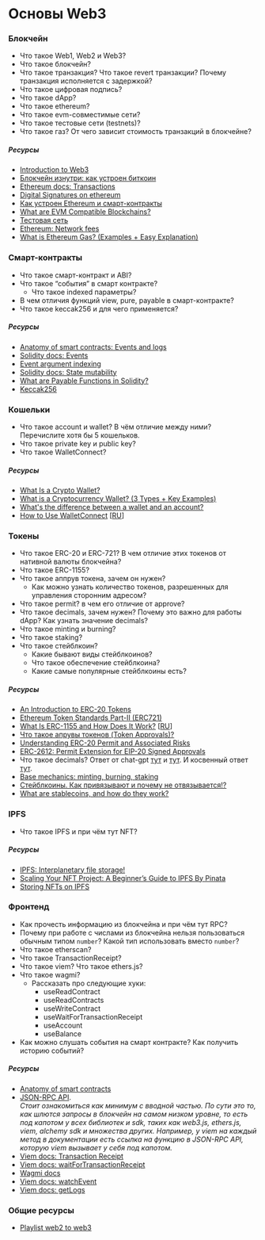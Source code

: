 # Основы Web3

### Блокчейн
* Что такое Web1, Web2 и Web3?
* Что такое блокчейн? 
* Что такое транзакция? Что такое revert транзакции? Почему транзакция исполняется с задержкой?
* Что такое цифровая подпись?
* Что такое dApp?
* Что такое ethereum?
* Что такое evm-совместимые сети?
* Что такое тестовые сети (testnets)?
* Что такое газ? От чего зависит стоимость транзакций в блокчейне?

##### Ресурсы

* [Introduction to Web3](https://ethereum.org/en/web3/)
* [Блокчейн изнутри: как устроен биткоин](https://vas3k.blog/blog/blockchain/)
* [Ethereum docs: Transactions](https://ethereum.org/en/developers/docs/transactions/)
* [Digital Signatures on ethereum](https://github.com/fullstack-development/blockchain-wiki/blob/main/concepts/digital-signature-on-ethereum/README.md)
* [Как устроен Ethereum и смарт-контракты](https://vas3k.blog/blog/ethereum/)
* [What are EVM Compatible Blockchains?](https://blog.thirdweb.com/evm-compatible-blockchains-and-ethereum-virtual-machine/)
* [Тестовая сеть](https://academy.binance.com/ru/glossary/testnet)
* [Ethereum: Network fees](https://ethereum.org/en/gas/)
* [What is Ethereum Gas? (Examples + Easy Explanation)](https://www.youtube.com/watch?v=3ehaSqwUZ0s)

### Смарт-контракты
* Что такое смарт-контракт и ABI?
* Что такое “события” в смарт контракте?
  * Что такое indexed параметры?
* В чем отличия функций view, pure, payable в смарт-контракте?
* Что такое keccak256 и для чего применяется?

##### Ресурсы

* [Anatomy of smart contracts: Events and logs](https://ethereum.org/en/developers/docs/smart-contracts/anatomy/#events-and-logs)
* [Solidity docs: Events](https://docs.soliditylang.org/en/v0.8.27/contracts.html#events)
* [Event argument indexing](https://github.com/fullstack-development/blockchain-wiki/blob/main/solidity/event-argument-indexing/README.md)
* [Solidity docs: State mutability](https://docs.soliditylang.org/en/v0.8.27/contracts.html#state-mutability)
* [What are Payable Functions in Solidity?](https://docs.alchemy.com/docs/solidity-payable-functions)
* [Keccak256](https://github.com/fullstack-development/blockchain-wiki/tree/main/concepts/keccak256)

### Кошельки
* Что такое account и wallet? В чём отличие между ними? Перечислите хотя бы 5 кошельков.
* Что такое private key и public key? 
* Что такое WalletConnect?

##### Ресурсы

* [What Is a Crypto Wallet?](https://academy.binance.com/en/articles/crypto-wallet-types-explained)
* [What is a Cryptocurrency Wallet? (3 Types + Key Examples)](https://www.youtube.com/watch?v=SQyg9pyJ1Ac&t=3s)
* [What's the difference between a wallet and an account?](https://support.metamask.io/ru/managing-my-wallet/using-metamask/whats-the-difference-between-a-wallet-and-an-account-/)
* [How to Use WalletConnect](https://academy.binance.com/en/articles/how-to-use-walletconnect) [[RU](https://academy.binance.com/ru/articles/how-to-use-walletconnect)]

### Токены
* Что такое ERC-20 и ERC-721? В чем отличие этих токенов от нативной валюты блокчейна?
* Что такое ERC-1155?
* Что такое аппрув токена, зачем он нужен?
  * Как можно узнать количество токенов, разрешенных для управления сторонним адресом?
* Что такое permit? в чем его отличие от approve?
* Что такое decimals, зачем нужен? Почему это важно для работы dApp? Как узнать значение decimals?
* Что такое minting и burning?
* Что такое staking?
* Что такое стейблкоин? 
  * Какие бывают виды стейблкоинов? 
  * Что такое обеспечение стейблкоина? 
  * Какие самые популярные стейблкоины есть? 

##### Ресурсы

* [An Introduction to ERC-20 Tokens](https://academy.binance.com/en/articles/an-introduction-to-erc-20-tokens)
* [Ethereum Token Standards Part-II (ERC721)](https://medium.com/coinmonks/ethereum-token-standards-part-ii-erc721-4a4a7cbd5c74)
* [What Is ERC-1155 and How Does It Work?](https://academy.binance.com/en/articles/what-is-erc-1155-and-how-does-it-work) [[RU](https://academy.binance.com/ru/articles/what-is-erc-1155-and-how-does-it-work)]
* [Что такое апрувы токенов (Token Approvals)?](https://revoke.cash/ru/learn/approvals/what-are-token-approvals)
* [Understanding ERC-20 Permit and Associated Risks](https://readmedium.com/understanding-erc-20-permit-and-associated-risks-41c29c969862)
* [ERC-2612: Permit Extension for EIP-20 Signed Approvals](https://eips.ethereum.org/EIPS/eip-2612)
* Что такое decimals? Ответ от chat-gpt [тут](./img/Screenshot_1.png) и [тут](./img/Screenshot_2.png). И косвенный ответ [тут](https://ethereum.stackexchange.com/questions/134958/erc20-decimals-in-smart-contract).
* [Base mechanics: minting, burning, staking](https://github.com/fullstack-development/web3-roadmap/blob/main/defi/tokens/tokenomics/token_mechanics.md)
* [Стейблкоины. Как привязывают и почему не отвязывается!?](https://habr.com/ru/companies/metalamp/articles/763538/)
* [What are stablecoins, and how do they work?](https://www.youtube.com/watch?v=fdPmjHtQ5aM)

### IPFS
* Что такое IPFS и при чём тут NFT?

##### Ресурсы

* [IPFS: Interplanetary file storage!](https://www.youtube.com/watch?v=5Uj6uR3fp-U)
* [Scaling Your NFT Project: A Beginner’s Guide to IPFS By Pinata](https://www.bueno.art/blog/pinata-ipfs-guide)
* [Storing NFTs on IPFS](https://blog.ipfs.tech/2021-04-05-storing-nfts-on-ipfs/)

### Фронтенд
* Как прочесть информацию из блокчейна и при чём тут RPC?
* Почему при работе с числами из блокчейна нельзя пользоваться обычным типом `number`? Какой тип использовать вместо `number`?
* Что такое etherscan?
* Что такое TransactionReceipt?
* Что такое viem? Что такое ethers.js?
* Что такое wagmi?
  * Рассказать про следующие хуки:
    * useReadContract
    * useReadContracts
    * useWriteContract
    * useWaitForTransactionReceipt
    * useAccount
    * useBalance 
* Как можно слушать события на смарт контракте? Как получить историю событий?

##### Ресурсы

* [Anatomy of smart contracts](https://ethereum.org/en/developers/docs/smart-contracts/anatomy/)
* [JSON-RPC API](https://ethereum.org/en/developers/docs/apis/json-rpc/). <br/> *Стоит ознакомиться как минимум с вводной частью. По сути это то, как шлются запросы в блокчейн на самом низком уровне, то есть под капотом у всех библиотек и sdk, таких как web3.js, ethers.js, viem, alchemy sdk и множества других. Например, у viem на каждый метод в документации есть ссылка на функцию в JSON-RPC API, которую viem вызывает у себя под капотом.*
* [Viem docs: Transaction Receipt](https://viem.sh/docs/glossary/terms#transaction-receipt)
* [Viem docs: waitForTransactionReceipt](https://viem.sh/docs/actions/public/waitForTransactionReceipt.html)
* [Wagmi docs](https://wagmi.sh/react/getting-started)
* [Viem docs: watchEvent](https://viem.sh/docs/actions/public/watchEvent)
* [Viem docs: getLogs](https://viem.sh/docs/actions/public/getLogs)


### Общие ресурсы

* [Playlist web2 to web3](https://www.youtube.com/playlist?list=PLJz1HruEnenAf80uOfDwBPqaliJkjKg69)